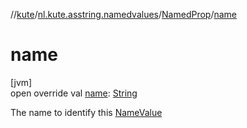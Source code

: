 //[kute](../../../index.md)/[nl.kute.asstring.namedvalues](../index.md)/[NamedProp](index.md)/[name](name.md)

# name

[jvm]\
open override val [name](name.md): [String](https://kotlinlang.org/api/latest/jvm/stdlib/kotlin/-string/index.html)

The name to identify this [NameValue](../-name-value/index.md)
